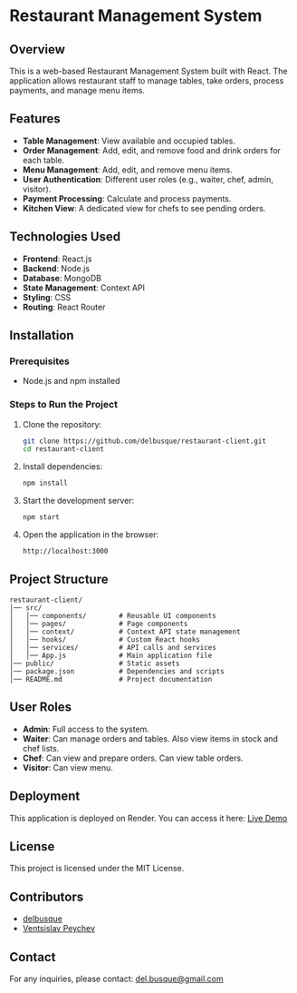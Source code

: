 # Restaurant Management System

## Overview

This is a web-based Restaurant Management System built with React. The application allows restaurant staff to manage tables, take orders, process payments, and manage menu items.

## Features

- **Table Management**: View available and occupied tables.
- **Order Management**: Add, edit, and remove food and drink orders for each table.
- **Menu Management**: Add, edit, and remove menu items.
- **User Authentication**: Different user roles (e.g., waiter, chef, admin, visitor).
- **Payment Processing**: Calculate and process payments.
- **Kitchen View**: A dedicated view for chefs to see pending orders.

## Technologies Used

- **Frontend**: React.js
- **Backend**: Node.js
- **Database**: MongoDB
- **State Management**: Context API
- **Styling**: CSS
- **Routing**: React Router

## Installation

### Prerequisites

- Node.js and npm installed

### Steps to Run the Project

1. Clone the repository:
   ```sh
   git clone https://github.com/delbusque/restaurant-client.git
   cd restaurant-client
   ```
2. Install dependencies:
   ```sh
   npm install
   ```
3. Start the development server:
   ```sh
   npm start
   ```
4. Open the application in the browser:
   ```
   http://localhost:3000
   ```

## Project Structure

```
restaurant-client/
│── src/
│   │── components/        # Reusable UI components
│   │── pages/             # Page components
│   │── context/           # Context API state management
│   │── hooks/             # Custom React hooks
│   │── services/          # API calls and services
│   │── App.js             # Main application file
│── public/                # Static assets
│── package.json           # Dependencies and scripts
│── README.md              # Project documentation
```

## User Roles

- **Admin**: Full access to the system.
- **Waiter**: Can manage orders and tables. Also view items in stock and chef lists.
- **Chef**: Can view and prepare orders. Can view table orders.
- **Visitor**: Can view menu.

## Deployment

This application is deployed on Render. You can access it here: [Live Demo](https://ourestaurant.onrender.com)

## License

This project is licensed under the MIT License.

## Contributors

- [delbusque](https://github.com/delbusque)
- [Ventsislav Peychev](https://www.linkedin.com/in/ventsislav-peychev/)

## Contact

For any inquiries, please contact: [del.busque@gmail.com](mailto\:del.busque@gmail.com)


